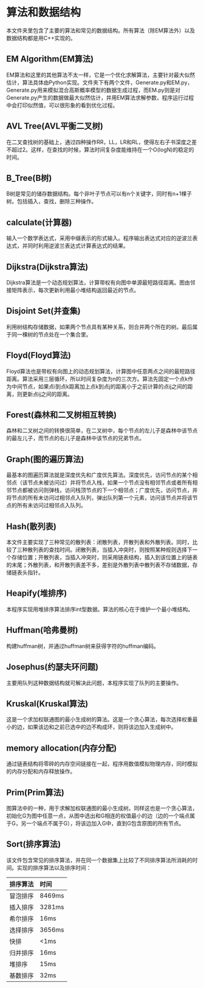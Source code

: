 # 算法和数据结构
本文件夹里包含了主要的算法和常见的数据结构。所有算法（除EM算法外）以及数据结构都是用C++实现的。

## EM Algorithm(EM算法)
EM算法和这里的其他算法不太一样，它是一个优化求解算法，主要针对最大似然估计，算法具体由Python实现。文件夹下有两个文件，Generate.py和EM.py，Generate.py用来模拟混合高斯概率模型的数据生成过程，而EM.py则是对Generate.py产生的数据做最大似然估计，并用EM算法求解参数，程序运行过程中会打印似然值，可以很形象的看到优化过程。

## AVL Tree(AVL平衡二叉树)
在二叉查找树的基础上，通过四种操作RR，LL，LR和RL，使得左右子书深度之差不超过2。这样，在查找的时候，算法时间复杂度能维持在一个O(logN)的稳定的时间。

## B_Tree(B树)
B树是常见的储存数据结构。每个非叶子节点可以有n个关键字，同时有n+1棵子树。包括插入，查找，删除三种操作。

## calculate(计算器)
输入一个数学表达式，采用中缀表示的形式输入。程序输出表达式对应的逆波兰表达式，并同时利用逆波兰表达式计算表达式的结果。

## Dijkstra(Dijkstra算法)
Dijkstra算法是一个动态规划算法，计算带权有向图中单源最短路径距离。图由邻接矩阵表示，每次更新利用最小堆结构返回最近的节点。

## Disjoint Set(并查集)
利用树结构存储数据，如果两个节点具有某种关系，则合并两个所在的树。最后属于同一棵树的节点处在一个集合里。

## Floyd(Floyd算法)
Floyd算法也是带权有向图上的动态规划算法，计算图中任意两点之间的最短路径距离。算法采用三层循环，所以时间复杂度为n的三次方。算法先固定一个点k作为中间节点，如果点i到点k距离加上点k到点j的距离小于之前计算的点ij之间的距离，则更新点ij之间的距离。

## Forest(森林和二叉树相互转换)
森林和二叉树之间的转换很简单，在二叉树中，每个节点的左儿子是森林中该节点的最左儿子，而节点的右儿子是森林中该节点的兄弟节点。

## Graph(图的遍历算法)
最基本的图遍历算法就是深度优先和广度优先算法。深度优先，访问节点的某个相邻点（该节点未被访问过）并将节点入栈，如果一个节点没有相邻节点或者所有相邻节点都被访问则弹栈，访问栈顶节点的下一个相邻点；广度优先，访问节点，并将节点的所有未访问过相邻点入队列，弹出队列第一个元素，访问该节点并将该节点的所有未访问过相邻点入队列。

## Hash(散列表)
本文件主要实现了三种常见的散列表：闭散列表，开散列表和外散列表。同时，比较了三种散列表的查找时间。闭散列表，当插入冲突时，则按照某种规则选择下一个存储位置；开散列表，当插入冲突时，则采用链表结构，插入到该位置上的链表的末尾；外散列表，和开散列表差不多，差别是外散列表中散列表不存储数据，存储链表头指针。

## Heapify(堆排序)
本程序实现用堆排序算法排序int型数据。算法的核心在于维护一个最小堆结构。

## Huffman(哈弗曼树)
构建huffman树，并通过huffman树来获得字符的huffman编码。

## Josephus(约瑟夫环问题)
主要用队列这种数据结构就可解决此问题，本程序实现了队列的主要操作。

## Kruskal(Kruskal算法)
这是一个求加权联通图的最小生成树的算法。这是一个贪心算法，每次选择权重最小的边，如果该边和之前已选中的边不构成环，则将该边加入生成树中。

## memory allocation(内存分配)
通过链表结构将零碎的内存空间链接在一起，程序用数值模拟物理内存，同时模拟的内存分配和内存释放操作。

## Prim(Prim算法)
图算法中的一种，用于求解加权联通图的最小生成树。同样这也是一个贪心算法，初始化G为图中任意一点，从图中选出和G相连的权值最小的边（边的一个端点属于G，另一个端点不属于G），将该边加入G中，直到G包含原图的所有节点。

## Sort(排序算法)
该文件包含常见的排序算法，并在同一个数据集上比较了不同排序算法所消耗的时间。实现的排序算法以及排序时间：

|排序算法 |时间|
|:---|:---|
|冒泡排序 |8469ms|
|插入排序 |3281ms|
|希尔排序 |16ms|
|选择排序 |3656ms|
|快排     |<1ms|
|归并排序 |16ms|
|堆排序   |15ms|
|基数排序 |32ms|

